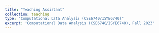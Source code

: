 ```yaml
---
title: "Teaching Assistant"
collection: teaching
type: "Computational Data Analysis (CSE6740/ISYE6740)"
excerpt: "Computational Data Analysis (CSE6740/ISYE6740), Fall 2023"
---
```

